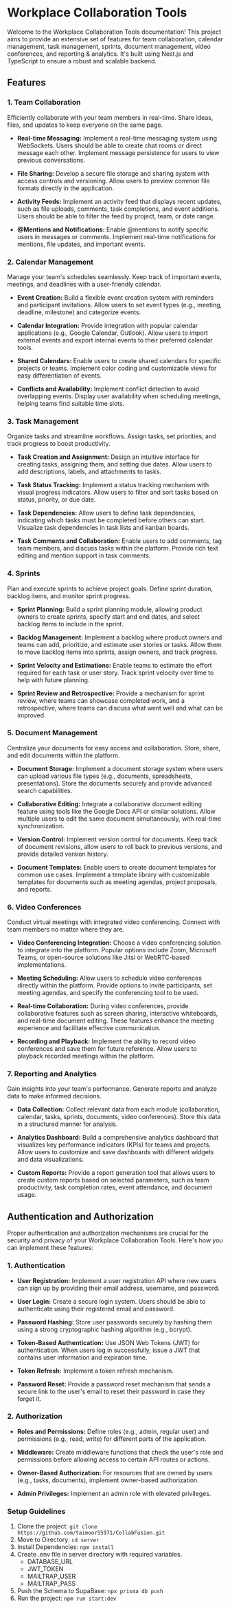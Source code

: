 # Workplace Collaboration Tools

Welcome to the Workplace Collaboration Tools documentation! This project aims to provide an extensive set of features for team collaboration, calendar management, task management, sprints, document management, video conferences, and reporting & analytics. It's built using Nest.js and TypeScript to ensure a robust and scalable backend.

## Features

### 1. Team Collaboration

Efficiently collaborate with your team members in real-time. Share ideas, files, and updates to keep everyone on the same page.

- **Real-time Messaging:** Implement a real-time messaging system using WebSockets. Users should be able to create chat rooms or direct message each other. Implement message persistence for users to view previous conversations.

- **File Sharing:** Develop a secure file storage and sharing system with access controls and versioning. Allow users to preview common file formats directly in the application.

- **Activity Feeds:** Implement an activity feed that displays recent updates, such as file uploads, comments, task completions, and event additions. Users should be able to filter the feed by project, team, or date range.

- **@Mentions and Notifications:** Enable @mentions to notify specific users in messages or comments. Implement real-time notifications for mentions, file updates, and important events.

### 2. Calendar Management

Manage your team's schedules seamlessly. Keep track of important events, meetings, and deadlines with a user-friendly calendar.

- **Event Creation:** Build a flexible event creation system with reminders and participant invitations. Allow users to set event types (e.g., meeting, deadline, milestone) and categorize events.

- **Calendar Integration:** Provide integration with popular calendar applications (e.g., Google Calendar, Outlook). Allow users to import external events and export internal events to their preferred calendar tools.

- **Shared Calendars:** Enable users to create shared calendars for specific projects or teams. Implement color coding and customizable views for easy differentiation of events.

- **Conflicts and Availability:** Implement conflict detection to avoid overlapping events. Display user availability when scheduling meetings, helping teams find suitable time slots.

### 3. Task Management

Organize tasks and streamline workflows. Assign tasks, set priorities, and track progress to boost productivity.

- **Task Creation and Assignment:** Design an intuitive interface for creating tasks, assigning them, and setting due dates. Allow users to add descriptions, labels, and attachments to tasks.

- **Task Status Tracking:** Implement a status tracking mechanism with visual progress indicators. Allow users to filter and sort tasks based on status, priority, or due date.

- **Task Dependencies:** Allow users to define task dependencies, indicating which tasks must be completed before others can start. Visualize task dependencies in task lists and kanban boards.

- **Task Comments and Collaboration:** Enable users to add comments, tag team members, and discuss tasks within the platform. Provide rich text editing and mention support in task comments.

### 4. Sprints

Plan and execute sprints to achieve project goals. Define sprint duration, backlog items, and monitor sprint progress.

- **Sprint Planning:** Build a sprint planning module, allowing product owners to create sprints, specify start and end dates, and select backlog items to include in the sprint.

- **Backlog Management:** Implement a backlog where product owners and teams can add, prioritize, and estimate user stories or tasks. Allow them to move backlog items into sprints, assign owners, and track progress.

- **Sprint Velocity and Estimations:** Enable teams to estimate the effort required for each task or user story. Track sprint velocity over time to help with future planning.

- **Sprint Review and Retrospective:** Provide a mechanism for sprint review, where teams can showcase completed work, and a retrospective, where teams can discuss what went well and what can be improved.

### 5. Document Management

Centralize your documents for easy access and collaboration. Store, share, and edit documents within the platform.

- **Document Storage:** Implement a document storage system where users can upload various file types (e.g., documents, spreadsheets, presentations). Store the documents securely and provide advanced search capabilities.

- **Collaborative Editing:** Integrate a collaborative document editing feature using tools like the Google Docs API or similar solutions. Allow multiple users to edit the same document simultaneously, with real-time synchronization.

- **Version Control:** Implement version control for documents. Keep track of document revisions, allow users to roll back to previous versions, and provide detailed version history.

- **Document Templates:** Enable users to create document templates for common use cases. Implement a template library with customizable templates for documents such as meeting agendas, project proposals, and reports.

### 6. Video Conferences

Conduct virtual meetings with integrated video conferencing. Connect with team members no matter where they are.

- **Video Conferencing Integration:** Choose a video conferencing solution to integrate into the platform. Popular options include Zoom, Microsoft Teams, or open-source solutions like Jitsi or WebRTC-based implementations.

- **Meeting Scheduling:** Allow users to schedule video conferences directly within the platform. Provide options to invite participants, set meeting agendas, and specify the conferencing tool to be used.

- **Real-time Collaboration:** During video conferences, provide collaborative features such as screen sharing, interactive whiteboards, and real-time document editing. These features enhance the meeting experience and facilitate effective communication.

- **Recording and Playback:** Implement the ability to record video conferences and save them for future reference. Allow users to playback recorded meetings within the platform.

### 7. Reporting and Analytics

Gain insights into your team's performance. Generate reports and analyze data to make informed decisions.

- **Data Collection:** Collect relevant data from each module (collaboration, calendar, tasks, sprints, documents, video conferences). Store this data in a structured manner for analysis.

- **Analytics Dashboard:** Build a comprehensive analytics dashboard that visualizes key performance indicators (KPIs) for teams and projects. Allow users to customize and save dashboards with different widgets and data visualizations.

- **Custom Reports:** Provide a report generation tool that allows users to create custom reports based on selected parameters, such as team productivity, task completion rates, event attendance, and document usage.

## Authentication and Authorization

Proper authentication and authorization mechanisms are crucial for the security and privacy of your Workplace Collaboration Tools. Here's how you can implement these features:

### 1. Authentication

- **User Registration:** Implement a user registration API where new users can sign up by providing their email address, username, and password.

- **User Login:** Create a secure login system. Users should be able to authenticate using their registered email and password.

- **Password Hashing:** Store user passwords securely by hashing them using a strong cryptographic hashing algorithm (e.g., bcrypt).

- **Token-Based Authentication:** Use JSON Web Tokens (JWT) for authentication. When users log in successfully, issue a JWT that contains user information and expiration time.

- **Token Refresh:** Implement a token refresh mechanism.

- **Password Reset:** Provide a password reset mechanism that sends a secure link to the user's email to reset their password in case they forget it.

### 2. Authorization

- **Roles and Permissions:** Define roles (e.g., admin, regular user) and permissions (e.g., read, write) for different parts of the application.

- **Middleware:** Create middleware functions that check the user's role and permissions before allowing access to certain API routes or actions.

- **Owner-Based Authorization:** For resources that are owned by users (e.g., tasks, documents), implement owner-based authorization.

- **Admin Privileges:** Implement an admin role with elevated privileges.

### Setup Guidelines

1. Clone the project: `git clone https://github.com/taimoor55971/CollabFusion.git`
2. Move to Directory: `cd server`
3. Install Dependencies: `npm install`
4. Create .env file in server directory with required variables.
    - DATABASE_URL
    - JWT_TOKEN
    - MAILTRAP_USER
    - MAILTRAP_PASS
5. Push the Schema to SupaBase: `npx prisma db push`
6. Run the project: `npm run start:dev`